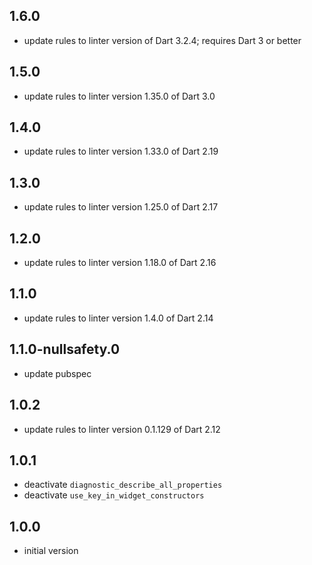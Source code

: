 ## 1.6.0

- update rules to linter version of Dart 3.2.4; requires Dart 3 or better

## 1.5.0

- update rules to linter version 1.35.0 of Dart 3.0

## 1.4.0

- update rules to linter version 1.33.0 of Dart 2.19

## 1.3.0

- update rules to linter version 1.25.0 of Dart 2.17

## 1.2.0

- update rules to linter version 1.18.0 of Dart 2.16

## 1.1.0

- update rules to linter version 1.4.0 of Dart 2.14

## 1.1.0-nullsafety.0

- update pubspec

## 1.0.2

- update rules to linter version 0.1.129 of Dart 2.12

## 1.0.1

- deactivate `diagnostic_describe_all_properties`
- deactivate `use_key_in_widget_constructors`

## 1.0.0

- initial version
